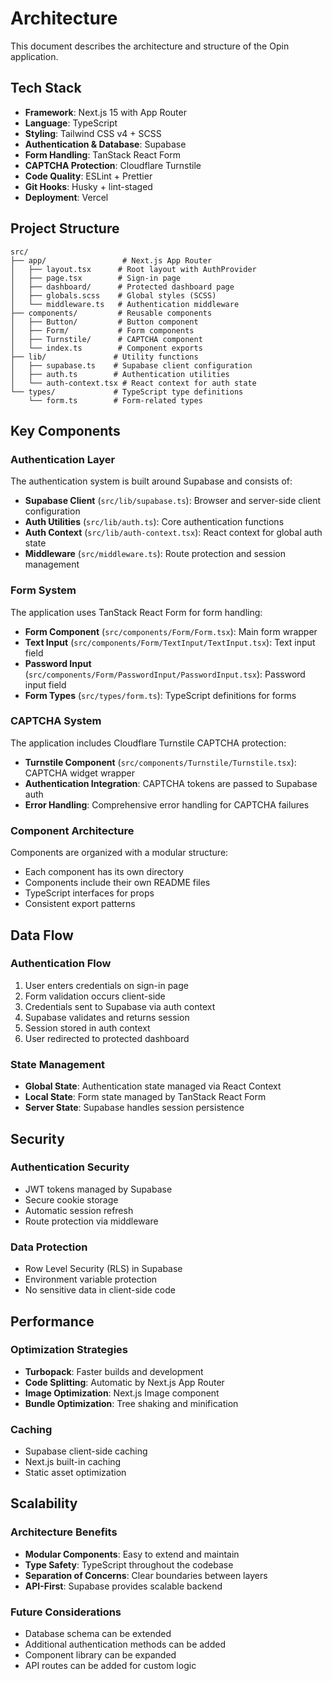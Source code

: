 # Architecture

This document describes the architecture and structure of the Opin application.

## Tech Stack

- **Framework**: Next.js 15 with App Router
- **Language**: TypeScript
- **Styling**: Tailwind CSS v4 + SCSS
- **Authentication & Database**: Supabase
- **Form Handling**: TanStack React Form
- **CAPTCHA Protection**: Cloudflare Turnstile
- **Code Quality**: ESLint + Prettier
- **Git Hooks**: Husky + lint-staged
- **Deployment**: Vercel

## Project Structure

```
src/
├── app/                 # Next.js App Router
│   ├── layout.tsx      # Root layout with AuthProvider
│   ├── page.tsx        # Sign-in page
│   ├── dashboard/      # Protected dashboard page
│   ├── globals.scss    # Global styles (SCSS)
│   └── middleware.ts   # Authentication middleware
├── components/         # Reusable components
│   ├── Button/         # Button component
│   ├── Form/           # Form components
│   ├── Turnstile/      # CAPTCHA component
│   └── index.ts        # Component exports
├── lib/               # Utility functions
│   ├── supabase.ts    # Supabase client configuration
│   ├── auth.ts        # Authentication utilities
│   └── auth-context.tsx # React context for auth state
└── types/             # TypeScript type definitions
    └── form.ts        # Form-related types
```

## Key Components

### Authentication Layer

The authentication system is built around Supabase and consists of:

- **Supabase Client** (`src/lib/supabase.ts`): Browser and server-side client configuration
- **Auth Utilities** (`src/lib/auth.ts`): Core authentication functions
- **Auth Context** (`src/lib/auth-context.tsx`): React context for global auth state
- **Middleware** (`src/middleware.ts`): Route protection and session management

### Form System

The application uses TanStack React Form for form handling:

- **Form Component** (`src/components/Form/Form.tsx`): Main form wrapper
- **Text Input** (`src/components/Form/TextInput/TextInput.tsx`): Text input field
- **Password Input** (`src/components/Form/PasswordInput/PasswordInput.tsx`): Password input field
- **Form Types** (`src/types/form.ts`): TypeScript definitions for forms

### CAPTCHA System

The application includes Cloudflare Turnstile CAPTCHA protection:

- **Turnstile Component** (`src/components/Turnstile/Turnstile.tsx`): CAPTCHA widget wrapper
- **Authentication Integration**: CAPTCHA tokens are passed to Supabase auth
- **Error Handling**: Comprehensive error handling for CAPTCHA failures

### Component Architecture

Components are organized with a modular structure:

- Each component has its own directory
- Components include their own README files
- TypeScript interfaces for props
- Consistent export patterns

## Data Flow

### Authentication Flow

1. User enters credentials on sign-in page
2. Form validation occurs client-side
3. Credentials sent to Supabase via auth context
4. Supabase validates and returns session
5. Session stored in auth context
6. User redirected to protected dashboard

### State Management

- **Global State**: Authentication state managed via React Context
- **Local State**: Form state managed by TanStack React Form
- **Server State**: Supabase handles session persistence

## Security

### Authentication Security

- JWT tokens managed by Supabase
- Secure cookie storage
- Automatic session refresh
- Route protection via middleware

### Data Protection

- Row Level Security (RLS) in Supabase
- Environment variable protection
- No sensitive data in client-side code

## Performance

### Optimization Strategies

- **Turbopack**: Faster builds and development
- **Code Splitting**: Automatic by Next.js App Router
- **Image Optimization**: Next.js Image component
- **Bundle Optimization**: Tree shaking and minification

### Caching

- Supabase client-side caching
- Next.js built-in caching
- Static asset optimization

## Scalability

### Architecture Benefits

- **Modular Components**: Easy to extend and maintain
- **Type Safety**: TypeScript throughout the codebase
- **Separation of Concerns**: Clear boundaries between layers
- **API-First**: Supabase provides scalable backend

### Future Considerations

- Database schema can be extended
- Additional authentication methods can be added
- Component library can be expanded
- API routes can be added for custom logic
